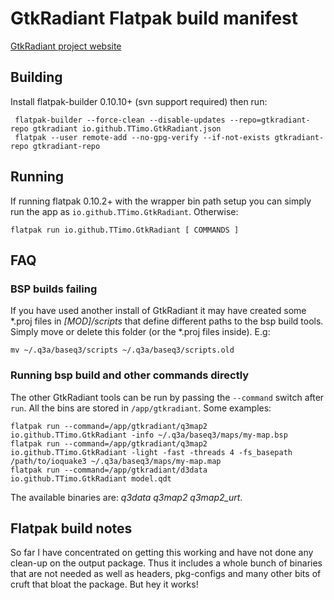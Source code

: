 # GtkRadiant Flatpak build manifest
 
[GtkRadiant project website](https://icculus.org/gtkradiant/)
 
## Building
 Install flatpak-builder 0.10.10+ (svn support required) then run:

```
 flatpak-builder --force-clean --disable-updates --repo=gtkradiant-repo gtkradiant io.github.TTimo.GtkRadiant.json
 flatpak --user remote-add --no-gpg-verify --if-not-exists gtkradiant-repo gtkradiant-repo
```

## Running
If running flatpak 0.10.2+ with the wrapper bin path setup you can simply run the app as `io.github.TTimo.GtkRadiant`. Otherwise:
```
flatpak run io.github.TTimo.GtkRadiant [ COMMANDS ]
```

## FAQ
### BSP builds failing
If you have used another install of GtkRadiant it may have created some \*.proj files in _[MOD]/scripts_ that define different paths to the bsp build tools. Simply move or delete this folder (or the *.proj files inside). E.g:
```
mv ~/.q3a/baseq3/scripts ~/.q3a/baseq3/scripts.old
```

### Running bsp build and other commands directly
The other GtkRadiant tools can be run by passing the `--command` switch after `run`. All the bins are stored in `/app/gtkradiant`. Some examples:
```
flatpak run --command=/app/gtkradiant/q3map2 io.github.TTimo.GtkRadiant -info ~/.q3a/baseq3/maps/my-map.bsp
flatpak run --command=/app/gtkradiant/q3map2 io.github.TTimo.GtkRadiant -light -fast -threads 4 -fs_basepath /path/to/ioquake3 ~/.q3a/baseq3/maps/my-map.map
flatpak run --command=/app/gtkradiant/d3data io.github.TTimo.GtkRadiant model.qdt
```

The available binaries are: *q3data q3map2 q3map2_urt*.

## Flatpak build notes
So far I have concentrated on getting this working and have not done any clean-up on the output package. Thus it includes a whole bunch of binaries that are not needed as well as headers, pkg-configs and many other bits of cruft that bloat the package. But hey it works!
